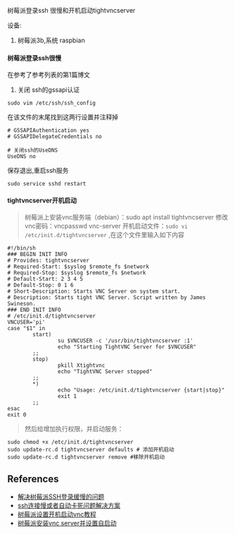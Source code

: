树莓派登录ssh 很慢和开机启动tightvncserver

设备:
1. 树莓派3b,系统 raspbian

#### 树莓派登录ssh很慢

在参考了参考列表的第1篇博文

1. 关闭 ssh的gssapi认证

```
sudo vim /etc/ssh/ssh_config
```

在该文件的末尾找到这两行设置并注释掉

```
# GSSAPIAuthentication yes
# GSSAPIDelegateCredentials no

# 关闭ssh的UseDNS
UseDNS no
```

保存退出,重启ssh服务
```
sudo service sshd restart
```

#### tightvncserver开机启动

> 树莓派上安装vnc服务端（debian）：sudo apt install tightvncserver
>修改vnc密码：vncpasswd
> vnc-server 开机启动文件：`sudo vi /etc/init.d/tightvncserver` ,在这个文件里输入如下内容

```
#!/bin/sh
### BEGIN INIT INFO
# Provides: tightvncserver
# Required-Start: $syslog $remote_fs $network
# Required-Stop: $syslog $remote_fs $network
# Default-Start: 2 3 4 5
# Default-Stop: 0 1 6
# Short-Description: Starts VNC Server on system start.
# Description: Starts tight VNC Server. Script written by James Swineson.
### END INIT INFO
# /etc/init.d/tightvncserver
VNCUSER='pi'
case "$1" in
        start)
                su $VNCUSER -c '/usr/bin/tightvncserver :1'
                echo "Starting TightVNC Server for $VNCUSER"
        ;;
        stop)
                pkill Xtightvnc
                echo "TightVNC Server stopped"
        ;;
        *)
                echo "Usage: /etc/init.d/tightvncserver {start|stop}"
                exit 1
        ;;
esac
exit 0
```

> 然后给增加执行权限，并启动服务：

```
sudo chmod +x /etc/init.d/tightvncserver
sudo update-rc.d tightvncserver defaults # 添加开机启动
sudo update-rc.d tightvncserver remove #移除开机启动
```


## References
* [解决树莓派SSH登录缓慢的问题](https://blog.csdn.net/guanmaoning/article/details/80283012)
* [ssh连接慢或者自动卡死问题解决方案](https://blog.csdn.net/weixin_38234765/article/details/80321723)
* [树莓派设置开机启动vnc教程](https://blog.csdn.net/naibozhuan3744/article/details/84966149)
* [树莓派安装vnc server并设置自启动](https://www.cnblogs.com/leviatan/p/9428188.html)